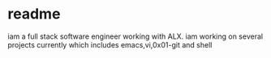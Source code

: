 # readme

 iam a full stack software engineer working with ALX.
iam working on several projects currently which includes emacs,vi,0x01-git and shell


